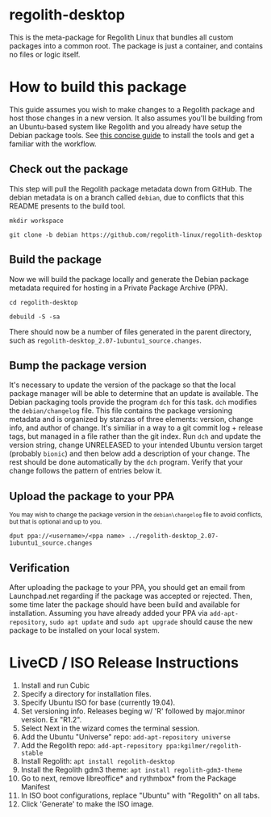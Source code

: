# regolith-desktop

This is the meta-package for Regolith Linux that bundles all custom packages into a common root.  The package is just a container, and contains no files or logic itself.

# How to build this package

This guide assumes you wish to make changes to a Regolith package and host those changes in a new version.  It also assumes you'll be building from an Ubuntu-based system like Regolith and you already have setup the Debian package tools.  See [this concise guide](https://wiki.debian.org/BuildingTutorial) to install the tools and get a familiar with the workflow.

## Check out the package

This step will pull the Regolith package metadata down from GitHub.  The debian metadata is on a branch called `debian`, due to conflicts that this README presents to the build tool.

```
mkdir workspace

git clone -b debian https://github.com/regolith-linux/regolith-desktop

```

## Build the package

Now we will build the package locally and generate the Debian package metadata required for hosting in a Private Package Archive (PPA).

```
cd regolith-desktop

debuild -S -sa
```

There should now be a number of files generated in the parent directory, such as `regolith-desktop_2.07-1ubuntu1_source.changes`.

## Bump the package version

It's necessary to update the version of the package so that the local package manager will be able to determine that an update is available.  The Debian packaging tools provide the program `dch` for this task.  `dch` modifies the `debian/changelog` file.  This file contains the package versioning metadata and is organized by stanzas of three elements: version, change info, and author of change.  It's similiar in a way to a git commit log + release tags, but managed in a file rather than the git index.  Run `dch` and update the version string, change UNRELEASED to your intended Ubuntu version target (probably `bionic`) and then below add a description of your change.  The rest should be done automatically by the `dch` program.  Verify that your change follows the pattern of entries below it.

## Upload the package to your PPA

<sub>You may wish to change the package version in the `debian\changelog` file to avoid conflicts, but that is optional and up to you.</sub>

```
dput ppa://<username>/<ppa name> ../regolith-desktop_2.07-1ubuntu1_source.changes
```

## Verification

After uploading the package to your PPA, you should get an email from Launchpad.net regarding if the package was accepted or rejected.  Then, some time later the package should have been build and available for installation.  Assuming you have already added your PPA via `add-apt-repository`, `sudo apt update` and `sudo apt upgrade` should cause the new package to be installed on your local system.

# LiveCD / ISO Release Instructions

1. Install and run Cubic
2. Specify a directory for installation files.
3. Specify Ubuntu ISO for base (currently 19.04).
4. Set versioning info.  Releases beging w/ 'R' followed by major.minor version.  Ex "R1.2".
5. Select Next in the wizard comes the terminal session.
6. Add the Ubuntu "Universe" repo: `add-apt-repository universe`
7. Add the Regolith repo: `add-apt-repository ppa:kgilmer/regolith-stable`
8. Install Regolith: `apt install regolith-desktop`
9. Install the Regolith gdm3 theme: `apt install regolith-gdm3-theme`
10. Go to next, remove libreoffice* and rythmbox* from the Package Manifest
11. In ISO boot configurations, replace "Ubuntu" with "Regolith" on all tabs.
12. Click 'Generate' to make the ISO image.
